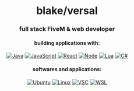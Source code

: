 <h1 align="center">blake/versal</h1>
<h3 align="center">full stack FiveM & web developer</h3>

<h4 align="center">building applications with:</h4>

<div align="center">
  
  <a href="">[![Java][Java.com]][Java-url] [![JavaScript][JavaScript.com]][JavaScript-url] [![React][React.js]][React-url] [![Node][Node.js]][Node-url] [![Lua][Lua.org]][Lua-url] [![C#][Csharp.com]][Csharp-url]</a>
  
  </div>

<h4 align="center">softwares and applications:</h4>

<div align="center">

  <a href="">[![Ubuntu][Ubuntu.com]][Ubuntu-url] [![Linux][Linux.com]][Linux-url] [![VSC][VSC.com]][VSC-url]  [![WSL][WSL.com]][WSL-url]
  
   </div>

[React.js]: https://img.shields.io/badge/React-20232A?style=for-the-badge&logo=react&logoColor=61DAFB
[React-url]: https://reactjs.org/
[JavaScript.com]: https://img.shields.io/badge/javascript-%23323330.svg?style=for-the-badge&logo=javascript&logoColor=%23F7DF1E
[JavaScript-url]: https://www.javascript.com/
[Java.com]: https://img.shields.io/badge/java-%23ED8B00.svg?style=for-the-badge&logo=java&logoColor=white
[Java-url]: https://www.java.com/en/
[Lua.org]: https://img.shields.io/badge/lua-%232C2D72.svg?style=for-the-badge&logo=lua&logoColor=white
[Lua-url]: https://lua.org/
[Csharp.com]: https://img.shields.io/badge/c%23-%23239120.svg?style=for-the-badge&logo=c-sharp&logoColor=white
[Csharp-url]: https//https://dotnet.microsoft.com/en-us/languages/csharp
[Node.js]: https://img.shields.io/badge/node.js-6DA55F?style=for-the-badge&logo=node.js&logoColor=white
[Node-url]: https://nodejs.org/en/
[VSC.com]: https://img.shields.io/badge/Visual%20Studio%20Code-0078d7.svg?style=for-the-badge&logo=visual-studio-code&logoColor=white
[VSC-url]: https://code.visualstudio.com/
[Ubuntu.com]: https://img.shields.io/badge/Ubuntu-E95420?style=for-the-badge&logo=ubuntu&logoColor=white
[Ubuntu-url]: https://ubuntu.com/
[Linux.com]: https://img.shields.io/badge/Linux-FCC624?style=for-the-badge&logo=linux&logoColor=black
[Linux-url]: https://www.linux.org/
[WSL.com]: https://img.shields.io/badge/-WSL-blueviolet?style=for-the-badge&logo=Ubuntu
[WSL-url]: https://ubuntu.com/wsl
